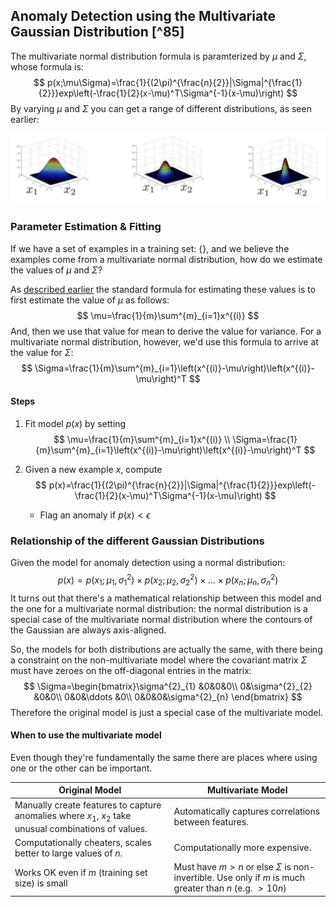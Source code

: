 ## Anomaly Detection using the Multivariate Gaussian Distribution [^85]

The multivariate normal distribution formula is paramterized by $\mu$ and $\Sigma$, whose formula is:
$$
p(x;\mu\Sigma)=\frac{1}{(2\pi)^{\frac{n}{2}}|\Sigma|^{\frac{1}{2}}}exp\left(-\frac{1}{2}(x-\mu)^T\Sigma^{-1}(x-\mu)\right)
$$
By varying $\mu$ and $\Sigma$ you can get a range of different distributions, as seen earlier:

<img src="08-anomaly-detection-using-multivariate-gaussian-distribution.assets/image-20210606182945164.png" alt="image-20210606182945164" style="zoom:67%;" />

### Parameter Estimation & Fitting

If we have a set of examples in a training set: \{\}, and we believe the examples come from a multivariate normal distribution, how do we estimate the values of $\mu$  and $\Sigma$?

As [described earlier](machine-learning/16-anomaly-detection/02-gaussian-distribution.md) the standard formula for estimating these values is to first estimate the value of $\mu$ as follows:
$$
\mu=\frac{1}{m}\sum^{m}_{i=1}x^{(i)}
$$
And, then we use that value for mean to derive the value for variance.  For a multivariate normal distribution, however, we'd use this formula to arrive at the value for $\Sigma$:
$$
\Sigma=\frac{1}{m}\sum^{m}_{i=1}\left(x^{(i)}-\mu\right)\left(x^{(i)}-\mu\right)^T
$$

#### Steps

1. Fit model $p(x)$ by setting
   $$
   \mu=\frac{1}{m}\sum^{m}_{i=1}x^{(i)} \\
   \Sigma=\frac{1}{m}\sum^{m}_{i=1}\left(x^{(i)}-\mu\right)\left(x^{(i)}-\mu\right)^T
   $$
   

2. Given a new example $x$, compute
   $$
   p(x)=\frac{1}{(2\pi)^{\frac{n}{2}}|\Sigma|^{\frac{1}{2}}}exp\left(-\frac{1}{2}(x-\mu)^T\Sigma^{-1}(x-\mu)\right)
   $$
   

   * Flag an anomaly if $p(x)\lt\epsilon$

### Relationship of the different Gaussian Distributions

Given the model for anomaly detection using a normal distribution:
$$
p(x) 
= p(x_1; \mu_1, \sigma^2_1) \times
p(x_2; \mu_2, \sigma^2_2) \times ... \times p(x_n; \mu_n, \sigma^2_n)
$$
It turns out that there's a mathematical relationship between this model and the one for a multivariate normal distribution: the normal distribution is a special case of the multivariate normal distribution where the contours of the Gaussian are always axis-aligned.

So, the models for both distributions are actually the same, with there being a constraint on the non-multivariate model where the covariant matrix $\Sigma$ must have zeroes on the off-diagonal entries in the matrix:
$$
\Sigma=\begin{bmatrix}\sigma^{2}_{1} &0&0&0\\ 0&\sigma^{2}_{2} &0&0\\ 0&0&\ddots &0\\ 0&0&0&\sigma^{2}_{n} \end{bmatrix}
$$
Therefore the original model is just a special case of the multivariate model.

#### When to use the multivariate model

Even though they're fundamentally the same there are places where using one or the other can be important.

| Original Model                                               | Multivariate Model                                           |
| ------------------------------------------------------------ | ------------------------------------------------------------ |
| Manually create features to capture anomalies where $x_1$, $x_2$ take unusual combinations of values. | Automatically captures correlations between features.        |
| Computationally cheaters, scales better to large values of $n$. | Computationally more expensive.                              |
| Works OK even if $m$ (training set size) is small            | Must have $m\gt n$ or else $\Sigma$ is non-invertible. Use only if $m$ is much greater than $n$ (e.g. $\gt 10n$) |
